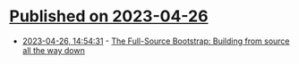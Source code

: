 # [Published on 2023-04-26](index.md)

* [2023-04-26, 14:54:31](https://lobste.rs/s/ecfph0/full_source_bootstrap_building_from) - [The Full-Source Bootstrap: Building from source all the way down](https://guix.gnu.org/blog/2023/the-full-source-bootstrap-building-from-source-all-the-way-down/)
